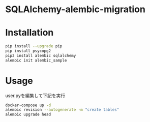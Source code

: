 # SQLAlchemy-alembic-migration

# Installation

```bash
pip install --upgrade pip
pip install psycopg2
pip3 install alembic sqlalchemy
alembic init alembic_sample

```

# Usage

user.pyを編集して下記を実行
```bash
docker-compose up -d
alembic revision --autogenerate -m "create tables"
alembic upgrade head
```
